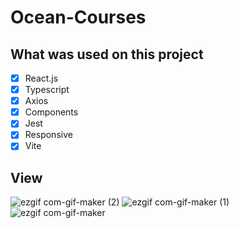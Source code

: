 # Ocean-Courses

## What was used on this project 

- [x] React.js 
- [x] Typescript 
- [x] Axios
- [x] Components
- [x] Jest 
- [x] Responsive
- [x] Vite

## View 


![ezgif com-gif-maker (2)](https://user-images.githubusercontent.com/60064602/164992474-033adb8e-310f-4b31-a789-474f46441939.gif)
![ezgif com-gif-maker (1)](https://user-images.githubusercontent.com/60064602/164992478-8dd2f990-3616-469b-81d2-8cf8eb76a729.gif)
![ezgif com-gif-maker](https://user-images.githubusercontent.com/60064602/164992481-458b4e7a-452a-48ae-9763-f118dc2eec62.gif)
